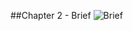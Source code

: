 ##Chapter 2 - Brief ![Brief](https://raw.githubusercontent.com/robertriordan/2400/master/Images/icons/32/suitcase_7.png)

